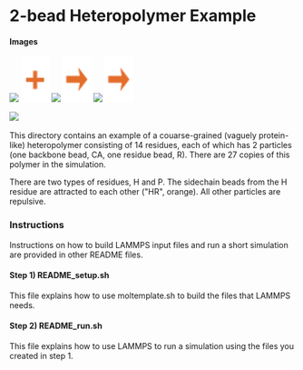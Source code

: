 2-bead Heteropolymer Example
====================

#### Images

<img src="images/monomer_H.png" height=70> <img src="images/plus.svg" height=80>
<img src="images/monomer_P.png" height=70> <img src="images/rightarrow.svg" height=80>
<img src="images/polymer_LR.png" width=180> <img src="images/rightarrow.svg" height=80>

<img src="images/trajectory.png" width=650>

This directory contains an example of a couarse-grained (vaguely protein-like)
heteropolymer consisting of 14 residues, each of which has 2 particles
(one backbone bead, CA, one residue bead, R).
There are 27 copies of this polymer in the simulation.

There are two types of residues, H and P.
The sidechain beads from the H residue
are attracted to each other ("HR", orange).
All other particles are repulsive.

### Instructions 
Instructions on how to build LAMMPS input files and
run a short simulation are provided in other README files.

#### Step 1) README_setup.sh
This file explains how to use moltemplate.sh to build the files that
LAMMPS needs.

#### Step 2) README_run.sh
This file explains how to use LAMMPS to run a simulation using the
files you created in step 1.

